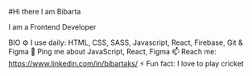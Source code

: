 #Hi there I am Bibarta

I am a Frontend Developer

BIO
⚙️ I use daily: HTML, CSS, SASS, Javascript, React, Firebase, Git & Figma
💬 Ping me about JavaScript, React, Figma
📫 Reach me: https://www.linkedin.com/in/bibartaks/
⚡️ Fun fact: I love to play cricket
